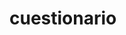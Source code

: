 # cuestionario

<!-- Calificacion SEMANA 0
  Prof. Juan José Garnica

  Clonar repositorio: 10 pts
  Creación de archivo propuestas.html: 0 pts
  Cuestionario: 0pts

  TOTAL: 33.33 pts
-->
